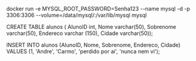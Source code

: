 docker run -e MYSQL_ROOT_PASSWORD=Senha123 --name mysql -d -p 3306:3306 --volume=/data/mysql/:/var/lib/mysql mysql


CREATE TABLE alunos (
    AlunoID int,
    Nome varchar(50),
    Sobrenome varchar(50),
    Endereco varchar (150),
    Cidade varchar(50));


INSERT INTO alunos (AlunoID, Nome, Sobrenome, Endereco, Cidade) VALUES
(1, 'Andre', 'Carmo', 'perdido por ai', 'nunca nem vi');